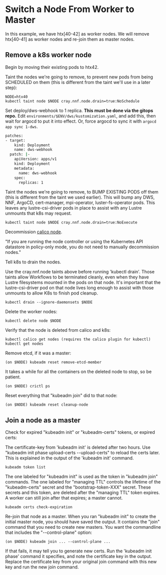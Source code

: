 # Switch a Node From Worker to Master

In this example, we have htx[40-42] as worker nodes. We will remove htx[40-41] as worker nodes and re-join them as master nodes.

## Remove a k8s worker node

Begin by moving their existing pods to htx42.

Taint the nodes we're going to remove, to prevent new pods from being
SCHEDULED on them (this is different from the taint we'll use in a later step):

```console
NODE=htx40
kubectl taint node $NODE cray.nnf.node.drain=true:NoSchedule
```

Set deploy/dws-webhook to 1 replica. **This must be done via the gitops repo.**
Edit `environments/$ENV/dws/kustomization.yaml`, and add this, then wait
for argocd to put it into effect. Or, force argocd to sync it with `argocd app sync 1-dws`.

```bash
patches:
- target:
    kind: Deployment
    name: dws-webhook
  patch: |-
    apiVersion: apps/v1
    kind: Deployment
    metadata:
      name: dws-webhook
    spec:
      replicas: 1
```

Taint the nodes we're going to remove, to BUMP EXISTING PODS off them (this
is different from the taint we used earlier). This will bump any DWS, NNF,
ArgoCD, cert-manager, mpi-operator, luster-fs-operator pods. This leaves any
lustre-csi-driver pods in place to assist with any Lustre unmounts that k8s may
request.

```console
kubectl taint node $NODE cray.nnf.node.drain=true:NoExecute
```

Decommission [calico node](https://docs.tigera.io/calico/latest/operations/decommissioning-a-node).

  "If you are running the node controller or using the Kubernetes API datastore
   in policy-only mode, you do not need to manually decommission nodes."

Tell k8s to drain the nodes.

Use the cray.nnf.node taints above before running 'kubectl drain'. Those
  taints allow Workflows to be terminated cleanly, even when they have Lustre
  filesystems mounted in the pods on that node. It's important that the
  lustre-csi-driver pod on that node lives long enough to assist with those
  unmounts to allow K8s to finish pod cleanup.

```console
kubectl drain --ignore-daemonsets $NODE
```

Delete the worker nodes:

```console
kubectl delete node $NODE
```

Verify that the node is deleted from calico and k8s:

```console
kubectl calico get nodes (requires the calico plugin for kubectl)
kubectl get nodes
```

Remove etcd, if it was a master:

```console
(on $NODE) kubeadm reset remove-etcd-member
```

It takes a while for all the containers on the deleted node to stop, so be
patient.

```console
(on $NODE) crictl ps
```

Reset everything that "kubeadm join" did to that node:

```console
(on $NODE) kubeadm reset cleanup-node
```

## Join a node as a master

Check for expired "kubeadm init" or "kubeadm-certs" tokens, or expired certs:

The certificate-key from 'kubeadm init' is deleted after two hours. Use
  "kubeadm init phase upload-certs --upload-certs" to reload the certs later.
  This is explained in the output of the 'kubeadm init' command.

```console
kubeadm token list
```

The one labeled for "kubeadm init" is used as the token in "kubeadm join"
    commands.
    The one labeled for "managing TTL" controls the lifetime of the
    "kubeadm-certs" secret and the "bootstrap-token-XXX" secret. These secrets
    and this token, are deleted after the "managing TTL" token expires.
    A worker can still join after that expires; a master cannot.

```console
kubeadm certs check-expiration
```

Re-join that node as a master. When you ran "kubeadm init" to create the
initial master node, you should have saved the output. It contains the "join"
command that you need to create new masters. You want the commandline that
includes the "--control-plane" option:

```console
(on $NODE) kubeadm join ... --control-plane ...
```

If that fails, it may tell you to generate new certs. Run the
'kubeadm init phase' command it specifies, and note the certificate key in
the output. Replace the certificate key from your original join command with
this new key and run the new join command.

